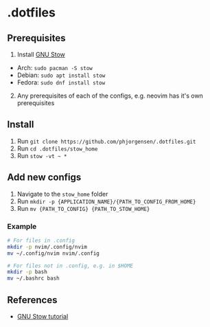# .dotfiles

## Prerequisites

1. Install [GNU Stow](https://www.gnu.org/software/stow/)
  - Arch: `sudo pacman -S stow`
  - Debian: `sudo apt install stow`
  - Fedora: `sudo dnf install stow`
2. Any prerequisites of each of the configs, e.g. neovim has it's own prerequisites

## Install

1. Run `git clone https://github.com/phjorgensen/.dotfiles.git`
2. Run `cd .dotfiles/stow_home`
3. Run `stow -vt ~ *`

## Add new configs

1. Navigate to the `stow_home` folder
2. Run `mkdir -p {APPLICATION_NAME}/{PATH_TO_CONFIG_FROM_HOME}`
3. Run `mv {PATH_TO_CONFIG} {PATH_TO_STOW_HOME}`

### Example

```bash
# For files in .config
mkdir -p nvim/.config/nvim
mv ~/.config/nvim nvim/.config

# For files not in .config, e.g. in $HOME
mkdir -p bash
mv ~/.bashrc bash
```

## References

- [GNU Stow tutorial](https://linustechtips.com/topic/1369746-howto-backup-your-configuration-files-dotfiles-in-linux-using-stow-and-git/)
